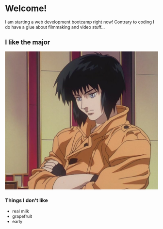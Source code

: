 # Welcome!
I am starting a web development bootcamp right now! Contrary to coding I do have a glue about filmmaking and video stuff...

## I like the major
![major](./major.webp)

### Things I don't like
- real milk
- grapefruit
- early

